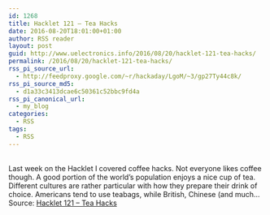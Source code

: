 ```yaml
---
id: 1268
title: Hacklet 121 – Tea Hacks
date: 2016-08-20T18:01:00+01:00
author: RSS reader
layout: post
guid: http://www.uelectronics.info/2016/08/20/hacklet-121-tea-hacks/
permalink: /2016/08/20/hacklet-121-tea-hacks/
rss_pi_source_url:
  - http://feedproxy.google.com/~r/hackaday/LgoM/~3/gp27Ty44c8k/
rss_pi_source_md5:
  - d1a33c3413dcae6c50361c52bbc9fd4a
rss_pi_canonical_url:
  - my_blog
categories:
  - RSS
tags:
  - RSS
---
```

&#013;  
Last week on the Hacklet I covered coffee hacks. Not everyone likes coffee though. A good portion of the world’s population enjoys a nice cup of tea. Different cultures are rather particular with how they prepare their drink of choice. Americans tend to use teabags, while British, Chinese (and much…&#013;  
Source: <a href="http://feedproxy.google.com/~r/hackaday/LgoM/~3/gp27Ty44c8k/" target="_blank">Hacklet 121 – Tea Hacks</a>